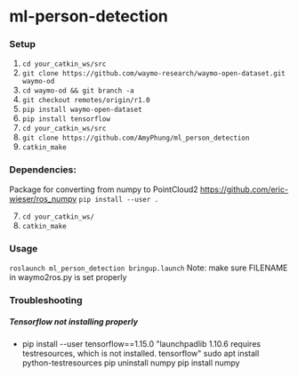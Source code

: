 # ml-person-detection

### Setup
1. `cd your_catkin_ws/src`
2. `git clone https://github.com/waymo-research/waymo-open-dataset.git waymo-od`
3. `cd waymo-od && git branch -a`
4. `git checkout remotes/origin/r1.0`
5. `pip install waymo-open-dataset`
6. `pip install tensorflow`
7. `cd your_catkin_ws/src`
8. `git clone https://github.com/AmyPhung/ml_person_detection`
9. `catkin_make`


### Dependencies:
Package for converting from numpy to PointCloud2
https://github.com/eric-wieser/ros_numpy
`pip install --user .`

7. `cd your_catkin_ws/`
8. `catkin_make`

### Usage
`roslaunch ml_person_detection bringup.launch`
Note: make sure FILENAME in waymo2ros.py is set properly

### Troubleshooting
##### Tensorflow not installing properly
+ pip install --user tensorflow==1.15.0
"launchpadlib 1.10.6 requires testresources, which is not installed. tensorflow"
sudo apt install python-testresources
pip uninstall numpy
pip install numpy
<!-- For python3: `pip3 install --user tensorflow==1.14.0`
For python2 (use with ROS): `python -m pip install --user --ignore-installed tensorflow` -->
